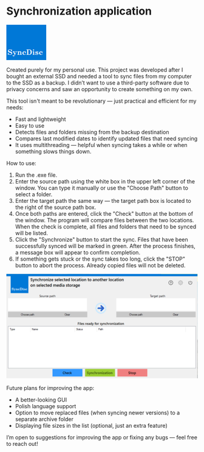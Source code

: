 # Synchronization application

![Logo of an app. It is a dark blue rectangle with white text 'SyncDisc' on the bottom. The text is in Century Schoolbook font with bold formatting.](/Synchronizacja/Resources/Logo.png)

Created purely for my personal use. This project was developed after I bought an external SSD and needed a tool to sync files from my computer to the SSD as a backup. I didn’t want to use a third-party software due to privacy concerns and saw an opportunity to create something on my own.

This tool isn't meant to be revolutionary — just practical and efficient for my needs:
- Fast and lightweight
- Easy to use
- Detects files and folders missing from the backup destination
- Compares last modified dates to identify updated files that need syncing
- It uses multithreading — helpful when syncing takes a while or when something slows things down.

How to use:
1. Run the .exe file.
2. Enter the source path using the white box in the upper left corner of the window. You can type it manually or use the "Choose Path" button to select a folder.
3. Enter the target path the same way — the target path box is located to the right of the source path box.
4. Once both paths are entered, click the "Check" button at the bottom of the window. The program will compare files between the two locations. When the check is complete, all files and folders that need to be synced will be listed.
5. Click the "Synchronize" button to start the sync. Files that have been successfully synced will be marked in green. After the process finishes, a message box will appear to confirm completion.
6. If something gets stuck or the sync takes too long, click the "STOP" button to abort the process. Already copied files will not be deleted.

![Screenshot of the graphical interface of the app. On the top of the window, there is a logo and a short title describing the app. Below the desciption, there are two white boxes for source and target paths. Main colors are white and blue with eye-catching blue, green and red buttons on the bottom. In the middle there is a white box used for listing files ready for synchronization.](/Synchronizacja/Resources/Main.png)

Future plans for improving the app:
- A better-looking GUI
- Polish language support
- Option to move replaced files (when syncing newer versions) to a separate archive folder
- Displaying file sizes in the list (optional, just an extra feature)

I’m open to suggestions for improving the app or fixing any bugs — feel free to reach out!

